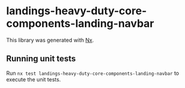 # landings-heavy-duty-core-components-landing-navbar

This library was generated with [Nx](https://nx.dev).

## Running unit tests

Run `nx test landings-heavy-duty-core-components-landing-navbar` to execute the unit tests.
